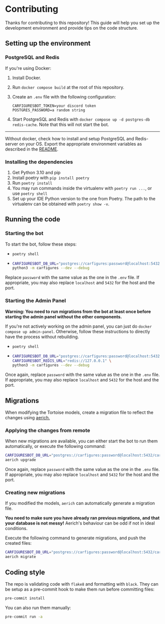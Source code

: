 # Contributing

Thanks for contributing to this repository! This guide will help you set up the development environment and provide tips on the code structure.

## Setting up the environment

### PostgreSQL and Redis

If you're using Docker:

1. Install Docker.
2. Run `docker compose build` at the root of this repository.
3. Create an `.env` file with the following configuration:

   ```env
   CARFIGURESBOT_TOKEN=your discord token
   POSTGRES_PASSWORD=a random string
   ```

4. Start PostgreSQL and Redis with `docker compose up -d postgres-db redis-cache`. Note that this will not start the bot.

----

Without docker, check how to install and setup PostgreSQL and Redis-server on your OS.
Export the appropriate environment variables as described in the
[README](README.md#without-docker).

### Installing the dependencies

1. Get Python 3.10 and pip
2. Install poetry with `pip install poetry`
3. Run `poetry install`
4. You may run commands inside the virtualenv with `poetry run ...`, or use `poetry shell`
5. Set up your IDE Python version to the one from Poetry. The path to the virtualenv can
   be obtained with `poetry show -v`.

## Running the code

### Starting the bot

To start the bot, follow these steps:

- `poetry shell`

- ```bash
  CARFIGURESBOT_DB_URL="postgres://carfigures:password@localhost:5432/carfigures" \
  python3 -m carfigures --dev --debug
  ```

Replace `password` with the same value as the one in the `.env` file.
If appropriate, you may also replace `localhost` and `5432` for the host and the port.

### Starting the Admin Panel

**Warning: You need to run migrations from the bot at least once before starting the admin
panel without the other components.**

If you're not actively working on the admin panel, you can just do `docker compose up admin-panel`.
Otherwise, follow these instructions to directly have the process without rebuilding.

- `poetry shell`

- ```bash
  CARFIGURESBOT_DB_URL="postgres://carfigures:password@localhost:5432/carfigures" \
  CARFIGURESBOT_REDIS_URL="redis://127.0.0.1" \
  python3 -m carfigures --dev --debug
  ```

Once again, replace `password` with the same value as the one in the `.env` file.
If appropriate, you may also replace `localhost` and `5432` for the host and the port.

## Migrations

When modifying the Tortoise models, create a migration file to reflect the changes using [aerich.](https://github.com/tortoise/aerich)

### Applying the changes from remote

When new migrations are available, you can either start the bot to run them automatically, or
execute the following command:

```sh
CARFIGURESBOT_DB_URL="postgres://carfigures:password@localhost:5432/carfigures" \
aerich upgrade
```

Once again, replace `password` with the same value as the one in the `.env` file.
If appropriate, you may also replace `localhost` and `5432` for the host and the port.

### Creating new migrations

If you modified the models, `aerich` can automatically generate a migration file.

**You need to make sure you have already ran previous migrations, and that your database
is not messy!** Aerich's behaviour can be odd if not in ideal conditions.

Execute the following command to generate migrations, and push the created files:

```sh
CARFIGURESBOT_DB_URL="postgres://carfigures:password@localhost:5432/carfigures" \
aerich migrate
```

## Coding style

The repo is validating code with `flake8` and formatting with `black`. They can be setup as a
pre-commit hook to make them run before committing files:

```sh
pre-commit install
```

You can also run them manually:

```sh
pre-commit run -a
```
